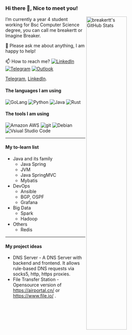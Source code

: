 ### Hi there 👋, Nice to meet you!

<img align="right" alt="breakertt's GitHub Stats" width="50%" src="https://github-readme-stats.vercel.app/api?username=breakertt&show_icons=true">

I’m currently a year 4 student working for Bsc Computer Science degree, you can call me breakertt or Imagine Breaker.

💬 Please ask me about anything, I am happy to help!

📫 How to reach me? <a href="https://www.linkedin.com/in/tianyi-gao-0947a9173/"><img alt="LinkedIn" src="https://img.shields.io/badge/-LinkedIn-0077B5?style=flat-square&logo=linkedin&logoColor=white" /></a>  <a href="https://t.me/breakert"><img alt="Telegram" src="https://img.shields.io/badge/-Telegram-26A5E4?style=flat-square&logo=telegram&logoColor=white" /></a>  <a href="mailto:breakertt@outlook.com"><img alt="Outlook" src="https://img.shields.io/badge/-Outlook-0078D4?style=flat-square&logo=microsoft-outlook&logoColor=white" /></a> 



[Telegram](t), [LinkedIn](https://www.linkedin.com/in/tianyi-gao-0947a9173/).


#### The languages I am using
<img alt="GoLang" src="https://img.shields.io/badge/-Go-00ADD8?style=flat-square&logo=go&logoColor=white" /> <img alt="Python" src="https://img.shields.io/badge/-Python-3776AB?style=flat-square&logo=Python&logoColor=white" /> <img alt="Java" src="https://img.shields.io/badge/-Java-007396?style=flat-square&logo=Java&logoColor=white" /> <img alt="Rust" src="https://img.shields.io/badge/-Rust-000000?style=flat-square&logo=Rust&logoColor=white" />

#### The tools I am using
<img alt="Amazon AWS" src="https://img.shields.io/badge/-Amazon_AWS-232F3E?style=flat-square&logo=amazon-aws&logoColor=white" /> <img alt="git" src="https://img.shields.io/badge/-Git-F05032?style=flat-square&logo=git&logoColor=white" /> <img alt="Debian" src="https://img.shields.io/badge/-Debian-A81D33?style=flat-square&logo=Debian&logoColor=white" /> <img alt="Vsiual Studio Code" src="https://img.shields.io/badge/-Vsiual_Studio_Code-007ACC?style=flat-square&logo=visual-studio-code&logoColor=white" />

---

#### My to-learn list
- Java and its family
  - Java Spring
  - JVM
  - Java SpringMVC
  - Mybatis
- DevOps
  - Ansible
  - BGP, OSPF
  - Grafana
- Big Data
  - Spark
  - Hadoop
- Others
  - Redis
  
--- 

#### My project ideas
- DNS Server - 
  A DNS Server with backend and frontend. It allows rule-based DNS requests via socks5, http, https proxies.
- File Transfer Station - Opensource version of https://airportal.cn/ or https://www.file.io/ .

